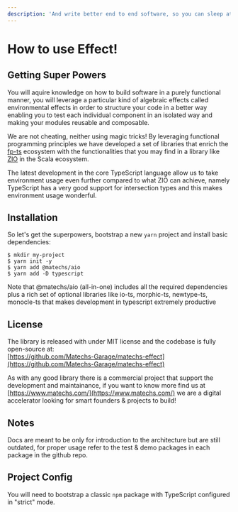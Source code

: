 ```yaml
---
description: 'And write better end to end software, so you can sleep at night!'
---
```


# How to use Effect!

## Getting Super Powers

You will aquire knowledge on how to build software in a purely functional manner, you will leverage a particular kind of algebraic effects called environmental effects in order to structure your code in a better way enabling you to test each individual component in an isolated way and making your modules reusable and composable.

We are not cheating, neither using magic tricks! By leveraging functional programming principles we have developed a set of libraries that enrich the [fp-ts](https://github.com/gcanti/fp-ts) ecosystem with the functionalities that you may find in a library like [ZIO](https://github.com/zio/zio) in the Scala ecosystem.

The latest development in the core TypeScript language allow us to take environment usage even further compared to what ZIO can achieve, namely TypeScript has a very good support for intersection types and this makes environment usage wonderful.

## Installation

So let's get the superpowers, bootstrap a new `yarn` project and install basic dependencies:

```text
$ mkdir my-project
$ yarn init -y
$ yarn add @matechs/aio
$ yarn add -D typescript
```

Note that @matechs/aio \(all-in-one\) includes all the required dependencies plus a rich set of optional libraries like io-ts, morphic-ts, newtype-ts, monocle-ts that makes development in typescript extremely productive

## License

The library is released with under MIT license and the codebase is fully open-source at:  
[https://github.com/Matechs-Garage/matechs-effect](https://github.com/Matechs-Garage/matechs-effect)

As with any good library there is a commercial project that support the development and maintainance, if you want to know more find us at [https://www.matechs.com/](https://www.matechs.com/) we are a digital accelerator looking for smart founders & projects to build!

## Notes

Docs are meant to be only for introduction to the architecture but are still outdated, for proper usage refer to the test & demo packages in each package in the github repo.

## Project Config

You will need to bootstrap a classic `npm` package with TypeScript configured in "strict" mode.

